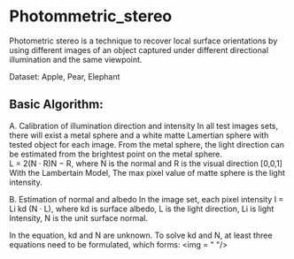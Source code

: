 # Photommetric_stereo

Photometric stereo is a technique to recover local surface orientations by using different images of an object
captured under different directional illumination and the same viewpoint.

Dataset: Apple, Pear, Elephant

<h2>Basic Algorithm:</h2>
<p>A. Calibration of illumination direction and intensity
In all test images sets, there will exist a metal sphere and a white matte Lamertian sphere with tested object for each image. From the metal sphere, the light direction can be estimated from the brightest point on the metal
sphere. </br>
L = 2(N · R)N − R, where N is the normal and R is the visual direction [0,0,1]</br>
With the Lambertain Model, The max pixel value of matte sphere is the light intensity.</br>
</p>
<p>
B. Estimation of normal and albedo
In the image set, each pixel intensity I = Li kd (N · L), where kd is surface albedo, L is the light direction, Li is light Intensity, N is the unit surface normal. 

In the equation, kd and N are unknown. To solve kd and N, at least three equations need to be formulated, which forms:
<img = "   "/>
